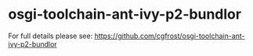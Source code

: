 osgi-toolchain-ant-ivy-p2-bundlor
=================================

For full details please see: https://github.com/cgfrost/osgi-toolchain-ant-ivy-p2-bundlor